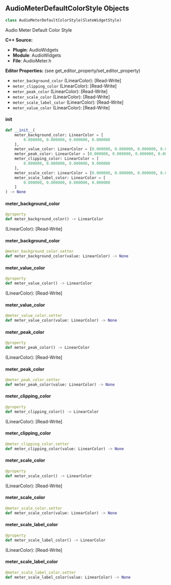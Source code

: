 ## AudioMeterDefaultColorStyle Objects

```python
class AudioMeterDefaultColorStyle(SlateWidgetStyle)
```

Audio Meter Default Color Style

**C++ Source:**

- **Plugin**: AudioWidgets
- **Module**: AudioWidgets
- **File**: AudioMeter.h

**Editor Properties:** (see get_editor_property/set_editor_property)

- ``meter_background_color`` (LinearColor):  [Read-Write]
- ``meter_clipping_color`` (LinearColor):  [Read-Write]
- ``meter_peak_color`` (LinearColor):  [Read-Write]
- ``meter_scale_color`` (LinearColor):  [Read-Write]
- ``meter_scale_label_color`` (LinearColor):  [Read-Write]
- ``meter_value_color`` (LinearColor):  [Read-Write]

<a id="unreal.AudioMeterDefaultColorStyle.__init__"></a>

#### __init__

```python
def __init__(
    meter_background_color: LinearColor = [
        0.000000, 0.000000, 0.000000, 0.000000
    ],
    meter_value_color: LinearColor = [0.000000, 0.000000, 0.000000, 0.000000],
    meter_peak_color: LinearColor = [0.000000, 0.000000, 0.000000, 0.000000],
    meter_clipping_color: LinearColor = [
        0.000000, 0.000000, 0.000000, 0.000000
    ],
    meter_scale_color: LinearColor = [0.000000, 0.000000, 0.000000, 0.000000],
    meter_scale_label_color: LinearColor = [
        0.000000, 0.000000, 0.000000, 0.000000
    ]
) -> None
```

<a id="unreal.AudioMeterDefaultColorStyle.meter_background_color"></a>

#### meter_background_color

```python
@property
def meter_background_color() -> LinearColor
```

(LinearColor):  [Read-Write]

<a id="unreal.AudioMeterDefaultColorStyle.meter_background_color"></a>

#### meter_background_color

```python
@meter_background_color.setter
def meter_background_color(value: LinearColor) -> None
```

<a id="unreal.AudioMeterDefaultColorStyle.meter_value_color"></a>

#### meter_value_color

```python
@property
def meter_value_color() -> LinearColor
```

(LinearColor):  [Read-Write]

<a id="unreal.AudioMeterDefaultColorStyle.meter_value_color"></a>

#### meter_value_color

```python
@meter_value_color.setter
def meter_value_color(value: LinearColor) -> None
```

<a id="unreal.AudioMeterDefaultColorStyle.meter_peak_color"></a>

#### meter_peak_color

```python
@property
def meter_peak_color() -> LinearColor
```

(LinearColor):  [Read-Write]

<a id="unreal.AudioMeterDefaultColorStyle.meter_peak_color"></a>

#### meter_peak_color

```python
@meter_peak_color.setter
def meter_peak_color(value: LinearColor) -> None
```

<a id="unreal.AudioMeterDefaultColorStyle.meter_clipping_color"></a>

#### meter_clipping_color

```python
@property
def meter_clipping_color() -> LinearColor
```

(LinearColor):  [Read-Write]

<a id="unreal.AudioMeterDefaultColorStyle.meter_clipping_color"></a>

#### meter_clipping_color

```python
@meter_clipping_color.setter
def meter_clipping_color(value: LinearColor) -> None
```

<a id="unreal.AudioMeterDefaultColorStyle.meter_scale_color"></a>

#### meter_scale_color

```python
@property
def meter_scale_color() -> LinearColor
```

(LinearColor):  [Read-Write]

<a id="unreal.AudioMeterDefaultColorStyle.meter_scale_color"></a>

#### meter_scale_color

```python
@meter_scale_color.setter
def meter_scale_color(value: LinearColor) -> None
```

<a id="unreal.AudioMeterDefaultColorStyle.meter_scale_label_color"></a>

#### meter_scale_label_color

```python
@property
def meter_scale_label_color() -> LinearColor
```

(LinearColor):  [Read-Write]

<a id="unreal.AudioMeterDefaultColorStyle.meter_scale_label_color"></a>

#### meter_scale_label_color

```python
@meter_scale_label_color.setter
def meter_scale_label_color(value: LinearColor) -> None
```

<a id="unreal.AudioSpectrumPlotStyle"></a>